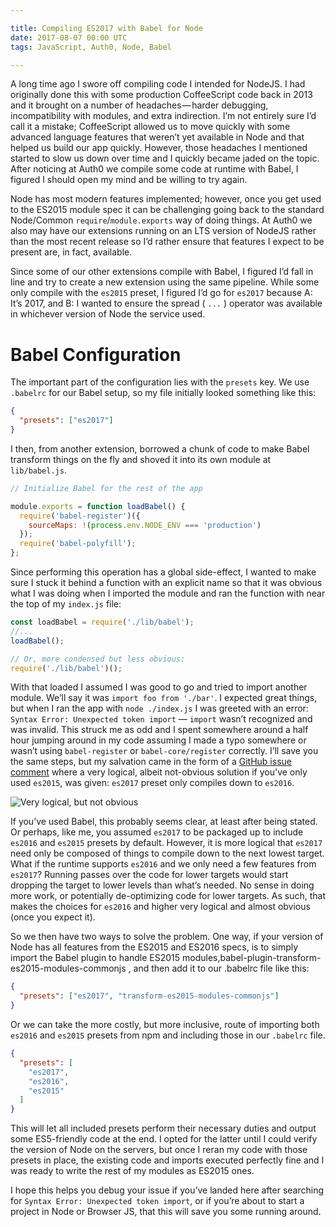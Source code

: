 ```yaml
---

title: Compiling ES2017 with Babel for Node
date: 2017-08-07 00:00 UTC
tags: JavaScript, Auth0, Node, Babel

---
```


A long time ago I swore off compiling code I intended for NodeJS. I had
originally done this with some production CoffeeScript code back in 2013 and it
brought on a number of headaches — harder debugging, incompatibility with
modules, and extra indirection. I’m not entirely sure I’d call it a mistake;
CoffeeScript allowed us to move quickly with some advanced language features
that weren’t yet available in Node and that helped us build our app quickly.
However, those headaches I mentioned started to slow us down over time and I
quickly became jaded on the topic. After noticing at Auth0 we compile some code
at runtime with Babel, I figured I should open my mind and be willing to try
again.

Node has most modern features implemented; however, once you get used to the
ES2015 module spec it can be challenging going back to the standard Node/Common
`require`/`module.exports` way of doing things. At Auth0 we also may have our
extensions running on an LTS version of NodeJS rather than the most recent
release so I’d rather ensure that features I expect to be present are, in fact,
available.

Since some of our other extensions compile with Babel, I figured I’d fall in
line and try to create a new extension using the same pipeline. While some only
compile with the `es2015` preset, I figured I’d go for `es2017` because A: It’s
2017, and B: I wanted to ensure the spread ( `...` ) operator was available in
whichever version of Node the service used.

# Babel Configuration

The important part of the configuration lies with the `presets` key. We use
`.babelrc` for our Babel setup, so my file initially looked something like this:

```json
{
  "presets": ["es2017"]
}
```

I then, from another extension, borrowed a chunk of code to make Babel
transform things on the fly and shoved it into its own module at `lib/babel.js`.

```js
// Initialize Babel for the rest of the app

module.exports = function loadBabel() {
  require('babel-register')({
    sourceMaps: !(process.env.NODE_ENV === 'production')
  });
  require('babel-polyfill');
};
```

Since performing this operation has a global side-effect, I wanted to make sure
I stuck it behind a function with an explicit name so that it was obvious what
I was doing when I imported the module and ran the function with near the top
of my `index.js` file:

```js
const loadBabel = require('./lib/babel');
//...
loadBabel();

// Or, more condensed but less obvious:
require('./lib/babel')();
```

With that loaded I assumed I was good to go and tried to import another module.
We’ll say it was `import foo from './bar'`. I expected great things, but when I
ran the app with `node ./index.js` I was greeted with an error:
`Syntax Error: Unexpected token import` — `import` wasn’t recognized and was invalid. This struck
me as odd and I spent somewhere around a half hour jumping around in my code
assuming I made a typo somewhere or wasn’t using `babel-register` or
`babel-core/register` correctly. I’ll save you the same steps, but my salvation
came in the form of a
[GitHub issue comment](https://github.com/avajs/ava/issues/1139#issuecomment-264921916)
where a very logical, albeit not-obvious solution if you've only used `es2015`, was given:
`es2017` preset only compiles down to `es2016`.

![Very logical, but not obvious](https://cdn-images-1.medium.com/max/1600/1*z0afYoDEuGcUyAc90zsGfw.gif)

If you’ve used Babel, this probably seems clear, at least after being stated. Or
perhaps, like me, you assumed `es2017` to be packaged up to include `es2016`
and `es2015` presets by default. However, it is more logical that `es2017` need
only be composed of things to compile down to the next lowest target. What if
the runtime supports `es2016` and we only need a few features from `es2017`?
Running passes over the code for lower targets would start dropping the target
to lower levels than what’s needed. No sense in doing more work, or potentially
de-optimizing code for lower targets. As such, that makes the choices for
`es2016` and higher very logical and almost obvious (once you expect it).

So we then have two ways to solve the problem. One way, if your version of Node
has all features from the ES2015 and ES2016 specs, is to simply import the
Babel plugin to handle ES2015
modules,babel-plugin-transform-es2015-modules-commonjs , and then add it to our
.babelrc file like this:

```json
{
  "presets": ["es2017", "transform-es2015-modules-commonjs"]
}
```

Or we can take the more costly, but more inclusive, route of importing both
`es2016` and `es2015` presets from npm and including those in our `.babelrc` file.

```json
{
  "presets": [
    "es2017",
    "es2016",
    "es2015"
  ]
}
```

This will let all included presets perform their necessary duties and output
some ES5-friendly code at the end. I opted for the latter until I could verify
the version of Node on the servers, but once I reran my code with those presets
in place, the existing code and imports executed perfectly fine and I was ready
to write the rest of my modules as ES2015 ones.

I hope this helps you debug your issue if you’ve landed here after searching
for `Syntax Error: Unexpected token import`, or if you’re about to start a
project in Node or Browser JS, that this will save you some running around.

